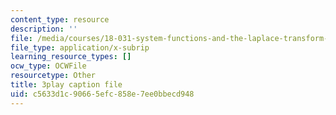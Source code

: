 ```yaml
---
content_type: resource
description: ''
file: /media/courses/18-031-system-functions-and-the-laplace-transform-spring-2019/c5633d1c90665efc858e7ee0bbecd948_5HfMEUO9vlY.vtt
file_type: application/x-subrip
learning_resource_types: []
ocw_type: OCWFile
resourcetype: Other
title: 3play caption file
uid: c5633d1c-9066-5efc-858e-7ee0bbecd948
---
```

